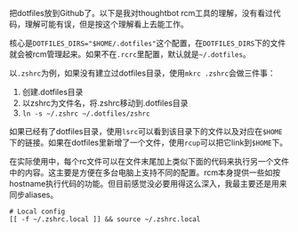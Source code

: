 把dotfiles放到Github了。以下是我对thoughtbot rcm工具的理解，没有看过代码，理解可能有误，但是按这个理解看上去能工作。

核心是`DOTFILES_DIRS="$HOME/.dotfiles"`这个配置，在`DOTFILES_DIRS`下的文件就会被rcm管理起来。如果不在`.rcrc`里配置，默认就是`~/.dotfiles`。

以`.zshrc`为例，如果没有建立过dotfiles目录，使用`mkrc .zshrc`会做三件事：

1.  创建.dotfiles目录
2.  以zshrc为文件名，将.zshrc移动到.dotfiles目录
3.  `ln -s ~/.zshrc ~/.dotfiles/zshrc`

如果已经有了dotfiles目录，使用`lsrc`可以看到该目录下的文件以及对应在`$HOME`下的链接。如果在dotfiles里新增了一个文件，使用`rcup`可以把它link到`$HOME`下。

在实际使用中，每个rc文件可以在文件末尾加上类似下面的代码来执行另一个文件中的内容。这主要是方便在多台电脑上支持不同的配置。rcm本身提供一些如按hostname执行代码的功能。但目前感觉没必要用得这么深入，我最主要还是用来同步aliases。
	
	# Local config
	[[ -f ~/.zshrc.local ]] && source ~/.zshrc.local

